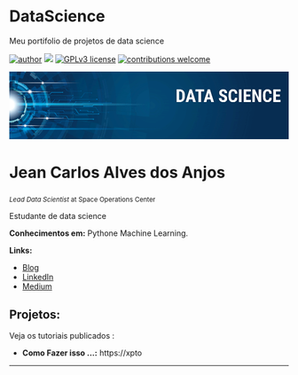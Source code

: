 # DataScience
Meu portifolio de projetos de data science

[![author](https://img.shields.io/badge/author-carlosfab-red.svg)](https://www.linkedin.com/in/carlosfab) [![](https://img.shields.io/badge/python-3.7+-blue.svg)](https://www.python.org/downloads/release/python-365/) [![GPLv3 license](https://img.shields.io/badge/License-GPLv3-blue.svg)](http://perso.crans.org/besson/LICENSE.html) [![contributions welcome](https://img.shields.io/badge/contributions-welcome-brightgreen.svg?style=flat)](https://github.com/carlosfab/data_science/issues)

<p align="center">
  <img src="banner.png" >
</p>

# Jean Carlos Alves dos Anjos

<sub>*Lead Data Scientist* at Space Operations Center</sub>

Estudante de data science



**Conhecimentos em:** Pythone Machine Learning.

**Links:**
* [Blog](http://xyz.xyz)
* [LinkedIn](https://www.linkedin.com/in/xyz)
* [Medium](https://www.medium.com)


## Projetos:
Veja os tutoriais publicados :

* **Como Fazer isso ...:** https://xpto


---




